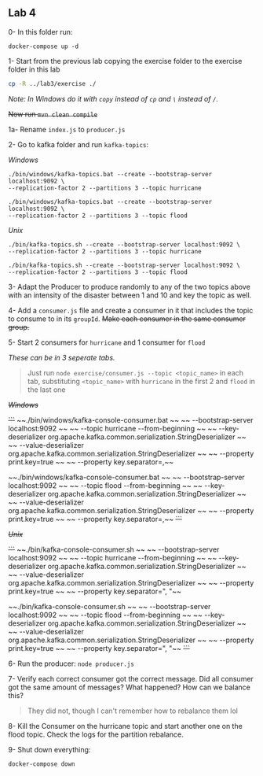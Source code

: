 ## Lab 4

0- In this folder run:

```
docker-compose up -d
```

1- Start from the previous lab copying the exercise folder to the exercise folder in this lab

```sh
cp -R ../lab3/exercise ./
```

_Note: In Windows do it with `copy` instead of `cp` and `\` instead of `/`._

~~Now run `mvn clean compile`~~

1a- Rename `index.js` to `producer.js`

2- Go to kafka folder and run `kafka-topics`:

*Windows*

```
./bin/windows/kafka-topics.bat --create --bootstrap-server localhost:9092 \
--replication-factor 2 --partitions 3 --topic hurricane

./bin/windows/kafka-topics.bat --create --bootstrap-server localhost:9092 \
--replication-factor 2 --partitions 3 --topic flood
```

*Unix*

```
./bin/kafka-topics.sh --create --bootstrap-server localhost:9092 \
--replication-factor 2 --partitions 3 --topic hurricane

./bin/kafka-topics.sh --create --bootstrap-server localhost:9092 \
--replication-factor 2 --partitions 3 --topic flood
```

3- Adapt the Producer to produce randomly to any of the two topics above with an intensity of the disaster between 1 and 10 and key the topic as well.

4- Add a `consumer.js` file and create a consumer in it that includes the topic to consume to in its `groupId`. ~~Make each consumer in the same consumer group.~~

5- Start 2 consumers for `hurricane` and 1 consumer for `flood`

_These can be in 3 seperate tabs._

> Just run `node exercise/consumer.js --topic <topic_name>` in each tab, substituting
> `<topic_name>` with `hurricane` in the first 2 and `flood` in the last one

~~*Windows*~~

~~```~~
~~./bin/windows/kafka-console-consumer.bat \~~
~~  --bootstrap-server localhost:9092 \~~
~~  --topic hurricane --from-beginning \~~
~~  --key-deserializer org.apache.kafka.common.serialization.StringDeserializer \~~
~~  --value-deserializer org.apache.kafka.common.serialization.StringDeserializer \~~
~~  --property print.key=true \~~
~~  --property key.separator=,~~

~~./bin/windows/kafka-console-consumer.bat \~~
~~  --bootstrap-server localhost:9092 \~~
~~  --topic flood --from-beginning \~~
~~  --key-deserializer org.apache.kafka.common.serialization.StringDeserializer \~~
~~  --value-deserializer org.apache.kafka.common.serialization.StringDeserializer \~~
~~  --property print.key=true \~~
~~  --property key.separator=,~~
~~```~~

~~*Unix*~~

~~```~~
~~./bin/kafka-console-consumer.sh \~~
~~  --bootstrap-server localhost:9092 \~~
~~  --topic hurricane --from-beginning \~~
~~  --key-deserializer org.apache.kafka.common.serialization.StringDeserializer \~~
~~  --value-deserializer org.apache.kafka.common.serialization.StringDeserializer \~~
~~  --property print.key=true \~~
~~  --property key.separator=", "~~

~~./bin/kafka-console-consumer.sh \~~
~~  --bootstrap-server localhost:9092 \~~
~~  --topic flood --from-beginning \~~
~~  --key-deserializer org.apache.kafka.common.serialization.StringDeserializer \~~
~~  --value-deserializer org.apache.kafka.common.serialization.StringDeserializer \~~
~~  --property print.key=true \~~
~~  --property key.separator=", "~~
~~```~~

6- Run the producer: `node producer.js`

7- Verify each correct consumer got the correct message. Did all consumer got the same amount of messages? What happened? How can we balance this?

> They did not, though I can't remember how to rebalance them lol

8- Kill the Consumer on the hurricane topic and start another one on the flood topic. Check the logs for the partition rebalance.

9- Shut down everything:

```
docker-compose down
```

